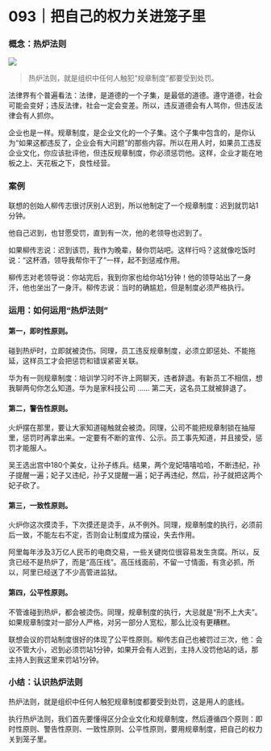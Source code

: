 # 093｜把自己的权力关进笼子里

### 概念：热炉法则

![](../img/9e66458575c3b9dd6c0c5885ae3bd0e4.jpg)

> 热炉法则，就是组织中任何人触犯“规章制度”都要受到处罚。

法律界有个普遍看法：法律，是道德的一个子集，是最低的道德。遵守道德，社会可能会变好；违反法律，社会一定会变差。所以，违反道德会有人骂你，但违反法律会有人抓你。

企业也是一样。规章制度，是企业文化的一个子集。这个子集中包含的，是你认为“如果这都违反了，企业会有大问题”的那些内容。所以在用人时，如果员工违反企业文化，你应该批评他，但违反规章制度，你必须惩罚他。这样，企业才能在地板之上、天花板之下，良性经营。

### 案例

联想的创始人柳传志很讨厌别人迟到，所以他制定了一个规章制度：迟到就罚站1分钟。

他自己迟到，也甘愿受罚，直到有一次，他的老领导也迟到了。

如果柳传志说：迟到该罚，我作为晚辈，替你罚站吧。这样行吗？这就像吃饭时说：“这杯酒，领导我帮你干了”一样，起不到惩戒作用。

柳传志对老领导说：你站完后，我到你家也给你站1分钟！他的领导站出了一身汗，他也坐出了一身汗。柳传志说：当时的确尴尬，但是制度必须严格执行。

### 运用：如何运用“热炉法则”

#### 第一，即时性原则。

碰到热炉时，立即就被烫伤。同理，员工违反规章制度，必须立即惩处、不能拖延，这样员工才会把惩罚和错误紧密关联。

华为有一则规章制度：培训学习时不许上网聊天，违者辞退。有新员工不相信，想我聊两句你怎么知道。华为是家科技公司 …… 第二天，这名员工就被辞退了。

#### 第二，警告性原则。

火炉摆在那里，要让大家知道碰触就会被烫。同理，公司不能把规章制锁在抽屉里，惩罚时再拿出来。一定要有不断的宣传、公示。员工事先知道，并且接受，惩罚才能服人。

吴王选出宫中180个美女，让孙子练兵。结果，两个宠妃嘻嘻哈哈，不断违纪，孙子提醒一遍；妃子又违纪，孙子又提醒一遍；妃子再违纪，然后，孙子就把这两个妃子砍了。

#### 第三，一致性原则。

火炉你这次摸烫手，下次摸还是烫手，从不例外。同理，规章制度的执行，必须前后一致，不能左右不定，否则会让制度成为摆设，失去作用。

阿里每年涉及3万亿人民币的电商交易，一些关键岗位很容易发生贪腐。所以，反贪已经不是热炉了，而是“高压线”。高压线面前，不留一寸情面，有贪必抓，所以，阿里已经送了不少高管进监狱。

#### 第四，公平性原则。

不管谁碰到热炉，都会被烫伤。同理，规章制度的执行，大忌就是“刑不上大夫”。如果规章制度对一部分人严格，对另一部分人宽松，那么比没有更糟糕。

联想会议的罚站制度很好的体现了公平性原则。柳传志自己也被罚过三次，他：会议不管大小，迟到必须罚站1分钟，如果开会有人迟到，主持人没罚他站的话，那主持人到我这里来罚站1分钟。

### 小结：认识热炉法则

热炉法则，就是组织中任何人触犯规章制度都要受到处罚，这是用人的底线。

执行热炉法则，我们首先要懂得区分企业文化和规章制度，然后遵循四个原则：即时性原则、警告性原则、一致性原则、公平性原则，要用规章制度，把自己的权力关到笼子里。